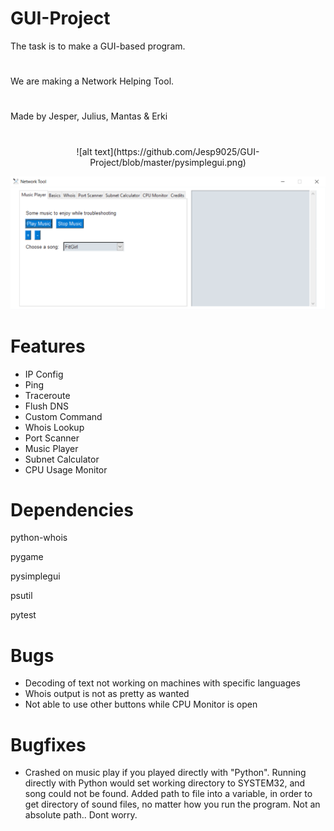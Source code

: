 # GUI-Project
The task is to make a GUI-based program.
#
We are making a Network Helping Tool.

#    
Made by Jesper, Julius, Mantas & Erki
#
<p align="center">
![alt text](https://github.com/Jesp9025/GUI-Project/blob/master/pysimplegui.png)

![alt text](https://github.com/Jesp9025/GUI-Project/blob/master/Gui.png)
</p>

# Features
- IP Config
- Ping
- Traceroute
- Flush DNS
- Custom Command
- Whois Lookup
- Port Scanner
- Music Player
- Subnet Calculator
- CPU Usage Monitor

# Dependencies
python-whois

pygame

pysimplegui

psutil

pytest

# Bugs
- Decoding of text not working on machines with specific languages
- Whois output is not as pretty as wanted
- Not able to use other buttons while CPU Monitor is open

# Bugfixes
- Crashed on music play if you played directly with "Python". Running directly with Python would set working directory to SYSTEM32, and song could not be found. Added path to file into a variable, in order to get directory of sound files, no matter how you run the program.
 Not an absolute path.. Dont worry.
